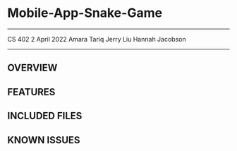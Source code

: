 # Mobile-App-Snake-Game

****************
CS 402
2 April 2022
Amara Tariq
Jerry Liu
Hannah Jacobson
**************** 

OVERVIEW
----------------------------------------------------------------------------

FEATURES
----------------------------------------------------------------------------

INCLUDED FILES
----------------------------------------------------------------------------

KNOWN ISSUES
----------------------------------------------------------------------------
